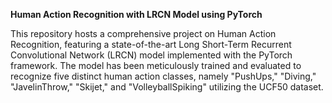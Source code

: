 **Human Action Recognition with LRCN Model using PyTorch**

This repository hosts a comprehensive project on Human Action Recognition, featuring a state-of-the-art Long Short-Term Recurrent Convolutional Network (LRCN) model implemented with the PyTorch framework. The model has been meticulously trained and evaluated to recognize five distinct human action classes, namely "PushUps," "Diving," "JavelinThrow," "Skijet," and "VolleyballSpiking" utilizing the UCF50 dataset.
